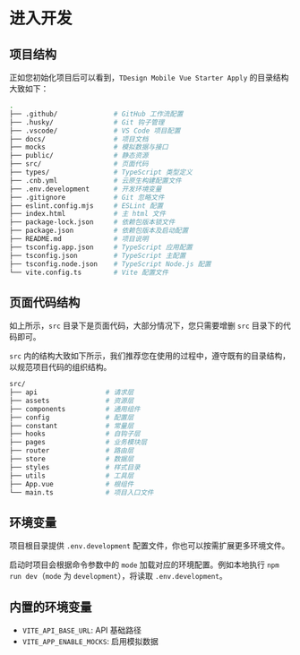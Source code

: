 # 进入开发

## 项目结构

正如您初始化项目后可以看到，`TDesign Mobile Vue Starter Apply` 的目录结构大致如下：

```bash
.
├── .github/              # GitHub 工作流配置
├── .husky/               # Git 钩子管理
├── .vscode/              # VS Code 项目配置
├── docs/                 # 项目文档
├── mocks                 # 模拟数据与接口
├── public/               # 静态资源
├── src/                  # 页面代码
├── types/                # TypeScript 类型定义
├── .cnb.yml              # 云原生构建配置文件
├── .env.development      # 开发环境变量
├── .gitignore            # Git 忽略文件
├── eslint.config.mjs     # ESLint 配置
├── index.html            # 主 html 文件
├── package-lock.json     # 依赖包版本锁文件
├── package.json          # 依赖包版本及启动配置
├── README.md             # 项目说明
├── tsconfig.app.json     # TypeScript 应用配置
├── tsconfig.json         # TypeScript 主配置
├── tsconfig.node.json    # TypeScript Node.js 配置
└── vite.config.ts        # Vite 配置文件
```

## 页面代码结构

如上所示，`src` 目录下是页面代码，大部分情况下，您只需要增删 `src` 目录下的代码即可。

`src` 内的结构大致如下所示，我们推荐您在使用的过程中，遵守既有的目录结构，以规范项目代码的组织结构。

```bash
src/
├── api                 # 请求层
├── assets              # 资源层
├── components          # 通用组件
├── config              # 配置层
├── constant            # 常量层
├── hooks               # 自钩子层
├── pages               # 业务模块层
├── router              # 路由层
├── store               # 数据层
├── styles              # 样式目录
├── utils               # 工具层
├── App.vue             # 根组件
└── main.ts             # 项目入口文件
```

## 环境变量

项目根目录提供 `.env.development` 配置文件，你也可以按需扩展更多环境文件。

启动时项目会根据命令参数中的 `mode` 加载对应的环境配置。例如本地执行 `npm run dev`（`mode` 为 `development`），将读取 `.env.development`。

## 内置的环境变量

- `VITE_API_BASE_URL`: API 基础路径
- `VITE_APP_ENABLE_MOCKS`: 启用模拟数据
